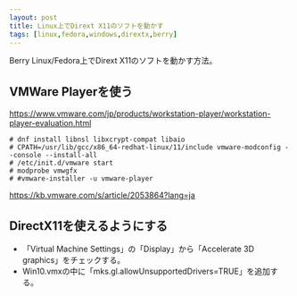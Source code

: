 ```yaml
---
layout: post
title: Linux上でDirext X11のソフトを動かす
tags: [linux,fedora,windows,dirextx,berry]
---
```


Berry Linux/Fedora上でDirext X11のソフトを動かす方法。

## VMWare Playerを使う

https://www.vmware.com/jp/products/workstation-player/workstation-player-evaluation.html

```
# dnf install libnsl libxcrypt-compat libaio
# CPATH=/usr/lib/gcc/x86_64-redhat-linux/11/include vmware-modconfig --console --install-all
# /etc/init.d/vmware start
# modprobe vmwgfx
# #vmware-installer -u vmware-player
```

https://kb.vmware.com/s/article/2053864?lang=ja

## DirectX11を使えるようにする

* 「Virtual Machine Settings」の「Display」から「Accelerate 3D graphics」をチェックする。
* Win10.vmxの中に「mks.gl.allowUnsupportedDrivers=TRUE」を追加する。

